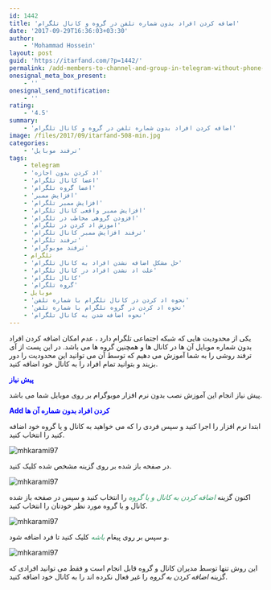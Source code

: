 ```yaml
---
id: 1442
title: 'اضافه کردن افراد بدون شماره تلفن در گروه و کانال تلگرام'
date: '2017-09-29T16:36:03+03:30'
author:
    - 'Mohammad Hossein'
layout: post
guid: 'https://itarfand.com/?p=1442/'
permalink: /add-members-to-channel-and-group-in-telegram-without-phone-number/
onesignal_meta_box_present:
    - ''
onesignal_send_notification:
    - ''
rating:
    - '4.5'
summary:
    - 'اضافه کردن افراد بدون شماره تلفن در گروه و کانال تلگرام'
image: /files/2017/09/itarfand-508-min.jpg
categories:
    - 'ترفند موبایل'
tags:
    - telegram
    - 'اد كردن بدون اجازه'
    - 'اعضا کانال تلگرام'
    - 'اعضا گروه تلگرام'
    - 'افزایش ممبر'
    - 'افزایش ممبر تلگرام'
    - 'افزایش ممبر واقعی کانال تلگرام'
    - 'افزودن گروهی مخاطب در تلگرام'
    - 'اموزش اد كردن در تلگرام'
    - 'ترفند افزایش ممبر کانال تلگرام'
    - 'ترفند تلگرام'
    - 'ترفند موبوگرام'
    - تلگرام
    - 'حل مشکل اضافه نشدن افراد به کانال تلگرام'
    - 'علت اد نشدن افراد در کانال تلگرام'
    - 'کانال تلگرام'
    - 'گروه تلگرام'
    - موبایل
    - 'نحوه اد كردن در کانال تلگرام با شماره تلفن'
    - 'نحوه اد كردن در گروه تلگرام با شماره تلفن'
    - 'نحوه اضافه شدن به کانال تلگرام'
---
```


یکی از محدودیت هایی که شبکه اجتماعی تلگرام دارد ، عدم امکان اضافه کردن افراد بدون شماره موبایل آن ها در کانال ها و همچنین گروه ها می باشد. در این پست از آی ترفند روشی را به شما آموزش می دهیم که توسط آن می توانید این محدودیت را دور بزیند و بتوانید تمام افراد را به کانال خود اضافه کنید.

<span style="color: #0000ff;">**پیش نیاز**</span>

پیش نیاز انجام این آموزش نصب بدون نرم افزار موبوگرام بر روی موبایل شما می باشد.

**<span style="color: #0000ff;">Add کردن افراد بدون شماره آن ها</span>**

ابتدا نرم افزار را اجرا کنید و سپس فردی را که می خواهید به کانال و یا گروه خود اضافه کنید را انتخاب کنید.

![mhkarami97](/files/2017/09/itarfand-504-min.jpg)

در صفحه باز شده بر روی گزینه مشخص شده کلیک کنید.

![mhkarami97](/files/2017/09/itarfand-505-min.jpg)

اکنون گزینه <span style="color: #339966;">*اضافه کردن به کانال و یا گروه*</span> را انتخاب کنید و سپس در صفحه باز شده کانال و یا گروه مورد نظر خودتان را انتخاب کنید.

![mhkarami97](/files/2017/09/itarfand-506-min.jpg)

و سپس بر روی پیغام <span style="color: #339966;">*باشه* </span>کلیک کنید تا فرد اضافه شود.

![mhkarami97](/files/2017/09/itarfand-507-min.jpg)

این روش تنها توسط مدیران کانال و گروه قابل انجام است و فقط می توانید افرادی که گزینه *اضافه کردن به گروه* را غیر فعال نکرده اند را به کانال خود اضافه کنید.